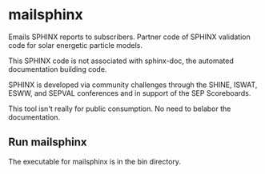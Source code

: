 # mailsphinx
Emails SPHINX reports to subscribers. Partner code of SPHINX validation code for solar energetic particle models.

This SPHINX code is not associated with sphinx-doc, the automated documentation building code.

SPHINX is developed via community challenges through the SHINE, ISWAT, ESWW, and SEPVAL conferences and in support of the SEP Scoreboards.

This tool isn't really for public consumption. No need to belabor the documentation.


## Run mailsphinx
The executable for mailsphinx is in the bin directory.

